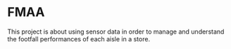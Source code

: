 # FMAA
This project is about using sensor data in order to manage and understand the footfall performances of each aisle in a store.
